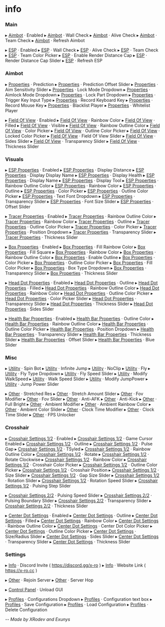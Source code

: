 # info
 

### Main
▸ [Aimbot](product/x-ro-premium-lifetime) · Enabled
▸ [Aimbot](product/x-ro-premium-lifetime) · Wall Check
▸ [Aimbot](product/x-ro-premium-lifetime) · Alive Check
▸ [Aimbot](product/x-ro-premium-lifetime) · Team Check
▸ [Aimbot](product/x-ro-premium-lifetime) · Refresh Aimbot

▸ [ESP](product/x-ro-premium-lifetime) · Enabled
▸ [ESP](product/x-ro-premium-lifetime) · Wall Check
▸ [ESP](product/x-ro-premium-lifetime) · Alive Check
▸ [ESP](product/x-ro-premium-lifetime) · Team Check
▸ [ESP](product/x-ro-premium-lifetime) · Team Color Picker
▸ [ESP](product/x-ro-premium-lifetime) · Enable Render Distance Cap
▸ [ESP](product/x-ro-premium-lifetime) · Render Distance Cap Slider
▸ [ESP](product/x-ro-premium-lifetime) · Refresh ESP


### Aimbot
▸ [Properties](product/x-ro-premium-lifetime) · Prediction
▸ [Properties](product/x-ro-premium-lifetime) · Prediction Offset Slider
▸ [Properties](product/x-ro-premium-lifetime) · Aim Sensitivity Slider
▸ [Properties](product/x-ro-premium-lifetime) · Lock Mode Dropdown
▸ [Properties](product/x-ro-premium-lifetime) · Aimlock Mode Dropdown
▸ [Properties](product/x-ro-premium-lifetime) · Lock Part Dropdown
▸ [Properties](product/x-ro-premium-lifetime) · Trigger Key Input Type
▸ [Properties](product/x-ro-premium-lifetime) · Record Keyboard Key
▸ [Properties](product/x-ro-premium-lifetime) · Record Mouse Key
▸ [Properties](product/x-ro-premium-lifetime) · Blacklist Player
▸ [Properties](product/x-ro-premium-lifetime) · Whitelist Player

▸ [Field Of View](product/x-ro-premium-lifetime) · Enabled
▸ [Field Of View](product/x-ro-premium-lifetime) · Rainbow Color
▸ [Field Of View](product/x-ro-premium-lifetime) · Filled
▸ [Field Of View](product/x-ro-premium-lifetime) · Visible
▸ [Field Of View](product/x-ro-premium-lifetime) · Rainbow Outline Color
▸ [Field Of View](product/x-ro-premium-lifetime) · Color Picker
▸ [Field Of View](product/x-ro-premium-lifetime) · Outline Color Picker
▸ [Field Of View](product/x-ro-premium-lifetime) · Locked Color Picker
▸ [Field Of View](product/x-ro-premium-lifetime) · Field Of View Slider
▸ [Field Of View](product/x-ro-premium-lifetime) · Sides Slider
▸ [Field Of View](product/x-ro-premium-lifetime) · Transparency Slider
▸ [Field Of View](product/x-ro-premium-lifetime) · Thickness Slider
 

### Visuals
▸ [ESP Properties](product/x-ro-premium-lifetime) · Enabled
▸ [ESP Properties](product/x-ro-premium-lifetime) · Display Distance
▸ [ESP Properties](product/x-ro-premium-lifetime) · Display Display Name
▸ [ESP Properties](product/x-ro-premium-lifetime) · Display Health
▸ [ESP Properties](product/x-ro-premium-lifetime) · Display Name
▸ [ESP Properties](product/x-ro-premium-lifetime) · Display Tool
▸ [ESP Properties](product/x-ro-premium-lifetime) · Rainbow Outline Color
▸ [ESP Properties](product/x-ro-premium-lifetime) · Rainbow Color
▸ [ESP Properties](product/x-ro-premium-lifetime) · Outline
▸ [ESP Properties](product/x-ro-premium-lifetime) · Color Picker
▸ [ESP Properties](product/x-ro-premium-lifetime) · Outline Color Picker
▸ [ESP Properties](product/x-ro-premium-lifetime) · Text Font Dropdown
▸ [ESP Properties](product/x-ro-premium-lifetime) · Transparency Slider
▸ [ESP Properties](product/x-ro-premium-lifetime) · Font Size Slider
▸ [ESP Properties](product/x-ro-premium-lifetime) · Offset Slider

▸ [Tracer Properties](product/x-ro-premium-lifetime) · Enabled
▸ [Tracer Properties](product/x-ro-premium-lifetime) · Rainbow Outline Color
▸ [Tracer Properties](product/x-ro-premium-lifetime) · Rainbow Color
▸ [Tracer Properties](product/x-ro-premium-lifetime) · Outline
▸ [Tracer Properties](product/x-ro-premium-lifetime) · Outline Color Picker
▸ [Tracer Properties](product/x-ro-premium-lifetime) · Color Picker
▸ [Tracer Properties](product/x-ro-premium-lifetime) · Position Dropdown
▸ [Tracer Properties](product/x-ro-premium-lifetime) · Transparency Slider
▸ [Tracer Properties](product/x-ro-premium-lifetime) · Thickness Slider


▸ [Box Properties](product/x-ro-premium-lifetime) · Enabled
▸ [Box Properties](product/x-ro-premium-lifetime) · Fill Rainbow Color
▸ [Box Properties](product/x-ro-premium-lifetime) · Fill Square
▸ [Box Properties](product/x-ro-premium-lifetime) · Rainbow Color
▸ [Box Properties](product/x-ro-premium-lifetime) · Rainbow Outline Color
▸ [Box Properties](product/x-ro-premium-lifetime) · Enable Outline
▸ [Box Properties](product/x-ro-premium-lifetime) · Color Picker
▸ [Box Properties](product/x-ro-premium-lifetime) · Outline Color Picker
▸ [Box Properties](product/x-ro-premium-lifetime) · Fill Color Picker
▸ [Box Properties](product/x-ro-premium-lifetime) · Box Type Dropdown
▸ [Box Properties](product/x-ro-premium-lifetime) · Transparency Slider
▸ [Box Properties](product/x-ro-premium-lifetime) · Thickness Slider

▸ [Head Dot Properties](product/x-ro-premium-lifetime) · Enabled
▸ [Head Dot Properties](product/x-ro-premium-lifetime) · Outline
▸ [Head Dot Properties](product/x-ro-premium-lifetime) · Filled
▸ [Head Dot Properties](product/x-ro-premium-lifetime) · Rainbow Outline Color
▸ [Head Dot Properties](product/x-ro-premium-lifetime) · Rainbow Color
▸ [Head Dot Properties](product/x-ro-premium-lifetime) · Outline Color Picker
▸ [Head Dot Properties](product/x-ro-premium-lifetime) · Color Picker Slider
▸ [Head Dot Properties](product/x-ro-premium-lifetime) · Transparency Slider
▸ [Head Dot Properties](product/x-ro-premium-lifetime) · Thickness Slider
▸ [Head Dot Properties](product/x-ro-premium-lifetime) · Sides Slider

▸ [Health Bar Properties](product/x-ro-premium-lifetime) · Enabled
▸ [Health Bar Properties](product/x-ro-premium-lifetime) · Outline Color
▸ [Health Bar Properties](product/x-ro-premium-lifetime) · Rainbow Outline Color
▸ [Health Bar Properties](product/x-ro-premium-lifetime) · Outline Color Picker
▸ [Health Bar Properties](product/x-ro-premium-lifetime) · Position Dropdown
▸ [Health Bar Properties](product/x-ro-premium-lifetime) · Transparency Slider
▸ [Health Bar Properties](product/x-ro-premium-lifetime) · Thickness Slider
▸ [Health Bar Properties](product/x-ro-premium-lifetime) · Offset Slider
▸ [Health Bar Properties](product/x-ro-premium-lifetime) · Blue Slider


### Misc
▸ [Utility](product/x-ro-premium-lifetime) · Spin Bot
▸ [Utility](product/x-ro-premium-lifetime) · Infinite Jump
▸ [Utility](product/x-ro-premium-lifetime) · NoClip
▸ [Utility](product/x-ro-premium-lifetime) · Fly
▸ [Utility](product/x-ro-premium-lifetime) · Fly Type Dropdown
▸ [Utility](product/x-ro-premium-lifetime) · Fly Speed Slider
▸ [Utility](product/x-ro-premium-lifetime) · Modify WalkSpeed
▸ [Utility](product/x-ro-premium-lifetime) · Walk Speed Slider
▸ [Utility](product/x-ro-premium-lifetime) · Modify JumpPower
▸ [Utility](product/x-ro-premium-lifetime) · Jump Power Slider

▸ [Other](product/x-ro-premium-lifetime) · Stretched Res
▸ [Other](product/x-ro-premium-lifetime) · Stretch Amount Slider
▸ [Other](product/x-ro-premium-lifetime) · Fov Modifier
▸ [Other](product/x-ro-premium-lifetime) · Fov Slider
▸ [Other](product/x-ro-premium-lifetime) · Anti-AFK
▸ [Other](product/x-ro-premium-lifetime) · Anti-Kick
▸ [Other](product/x-ro-premium-lifetime) · Full Bright
▸ [Other](product/x-ro-premium-lifetime) · Ambient Modifier
▸ [Other](product/x-ro-premium-lifetime) · Ambient Rainbow Color
▸ [Other](product/x-ro-premium-lifetime) · Ambient Color Slider
▸ [Other](product/x-ro-premium-lifetime) · Clock Time Modifier
▸ [Other](product/x-ro-premium-lifetime) · Clock Time Slider
▸ [Other](product/x-ro-premium-lifetime) · FPS Unlocker


### Crosshair
▸ [Crosshair Settings 1/2](product/x-ro-premium-lifetime) · Enabled
▸ [Crosshair Settings 1/2](product/x-ro-premium-lifetime) · Game Cursor Enabled
▸ [Crosshair Settings 1/2](product/x-ro-premium-lifetime) · Outline
▸ [Crosshair Settings 1/2](product/x-ro-premium-lifetime) · Pulse Gap
▸ [Crosshair Settings 1/2](product/x-ro-premium-lifetime) · TSyled
▸ [Crosshair Settings 1/2](product/x-ro-premium-lifetime) · Rainbow Outline Color
▸ [Crosshair Settings 1/2](product/x-ro-premium-lifetime) · Rotate
▸ [Crosshair Settings 1/2](product/x-ro-premium-lifetime) · Rotate Clockwise
▸ [Crosshair Settings 1/2](product/x-ro-premium-lifetime) · Rainbow Color
▸ [Crosshair Settings 1/2](product/x-ro-premium-lifetime) · Crosshair Color Picker
▸ [Crosshair Settings 1/2](product/x-ro-premium-lifetime) · Outline Color Picker
▸ [Crosshair Settings 1/2](product/x-ro-premium-lifetime) · Crosshair Position
▸ [Crosshair Settings 1/2](product/x-ro-premium-lifetime) · Size Slider
▸ [Crosshair Settings 1/2](product/x-ro-premium-lifetime) · Gap Size Slider
▸ [Crosshair Settings 1/2](product/x-ro-premium-lifetime) · Rotation Slider
▸ [Crosshair Settings 1/2](product/x-ro-premium-lifetime) · Rotation Speed Slider
▸ [Crosshair Settings 1/2](product/x-ro-premium-lifetime) · Pulsing Step Slider

▸ [Crosshair Settings 2/2](product/x-ro-premium-lifetime) · Pulsing Speed Slider
▸ [Crosshair Settings 2/2](product/x-ro-premium-lifetime) · Pulsing Boundary Slider
▸ [Crosshair Settings 2/2](product/x-ro-premium-lifetime) · Transparency Slider
▸ [Crosshair Settings 2/2](product/x-ro-premium-lifetime) · Thickness Slider

▸ [Center Dot Settings](product/x-ro-premium-lifetime) · Enabled
▸ [Center Dot Settings](product/x-ro-premium-lifetime) · Outline
▸ [Center Dot Settings](product/x-ro-premium-lifetime) · Filled
▸ [Center Dot Settings](product/x-ro-premium-lifetime) · Rainbow Color
▸ [Center Dot Settings](product/x-ro-premium-lifetime) · Rainbow Outline Color
▸ [Center Dot Settings](product/x-ro-premium-lifetime) · Center Dot Color Picker
▸ [Center Dot Settings](product/x-ro-premium-lifetime) · Outline Color Picker
▸ [Center Dot Settings](product/x-ro-premium-lifetime) · Size/Radius Slider
▸ [Center Dot Settings](product/x-ro-premium-lifetime) · Sides Slider
▸ [Center Dot Settings](product/x-ro-premium-lifetime) · Transparency Slider
▸ [Center Dot Settings](product/x-ro-premium-lifetime) · Thickness Slider

### Settings
▸ [Info](product/x-ro-premium-lifetime) · Discord Invite ( https://discord.gg/x-ro )
▸ [Info](product/x-ro-premium-lifetime) · Website Link ( https://x-ro.cc )

▸ [Other](product/x-ro-premium-lifetime) · Rejoin Server
▸ [Other](product/x-ro-premium-lifetime) · Server Hop

▸ [Control Panel](product/x-ro-premium-lifetime) · Unload GUI

▸ [Profiles](product/x-ro-premium-lifetime) · Configurations Dropdown
▸ [Profiles](product/x-ro-premium-lifetime) · Configuration text box
▸ [Profiles](product/x-ro-premium-lifetime) · Save Configuration
▸ [Profiles](product/x-ro-premium-lifetime) · Load Configuration
▸ [Profiles](product/x-ro-premium-lifetime) · Delete Configuration


*-- Made by XRodev and Exunys*

